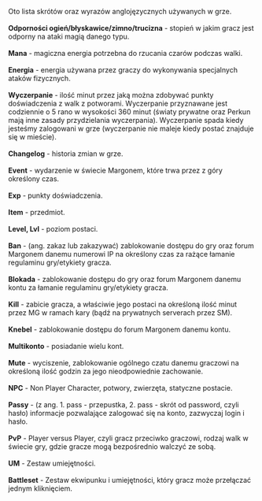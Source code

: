 Oto lista skrótów oraz wyrazów anglojęzycznych używanych w grze.<br>
<br>
<b>Odporności ogień/błyskawice/zimno/trucizna</b> - stopień w jakim gracz jest odporny na ataki magią danego typu.<br>
<br>
<b>Mana</b> - magiczna energia potrzebna do rzucania czarów podczas walki. <br>
<br>
<b>Energia</b> - energia używana przez graczy do wykonywania specjalnych ataków fizycznych.<br>
<br>
<b>Wyczerpanie</b> - ilość minut przez jaką można zdobywać punkty doświadczenia z walk z potworami. Wyczerpanie przyznawane jest codziennie o 5 rano w wysokości 360 minut (światy prywatne oraz Perkun mają inne zasady przydzielania wyczerpania). Wyczerpanie spada kiedy jesteśmy zalogowani w grze (wyczerpanie nie maleje kiedy postać znajduje się w mieście).<br>
<br>
<b>Changelog</b> - historia zmian w grze.<br>
<br>
<b>Event</b> - wydarzenie w świecie Margonem, które trwa przez z góry określony czas.<br>
<br>
<b>Exp</b> - punkty doświadczenia.<br>
<br>
<b>Item</b> - przedmiot.<br>
<br>
<b>Level, Lvl</b> - poziom postaci.<br>
<br>
<b>Ban</b> - (ang. zakaz lub zakazywać) zablokowanie dostępu do gry oraz forum Margonem danemu numerowi IP na określony czas za rażące łamanie regulaminu gry/etykiety gracza.<br>
<br>
<b>Blokada</b> - zablokowanie dostępu do gry oraz forum Margonem danemu kontu za łamanie regulaminu gry/etykiety gracza.<br>
<br>
<b>Kill</b> - zabicie gracza, a właściwie jego postaci na określoną ilość minut przez MG w ramach kary (bądź na prywatnych serverach przez SM).<br>
<br>
<b>Knebel</b> - zablokowanie dostępu do forum Margonem danemu kontu.<br>
<br>
<b>Multikonto</b> - posiadanie wielu kont.<br>
<br>
<b>Mute</b> - wyciszenie, zablokowanie ogólnego czatu danemu graczowi na określoną ilość godzin za jego nieodpowiednie zachowanie.<br>
<br>
<b>NPC</b> - Non Player Character, potwory, zwierzęta, statyczne postacie.<br>
<br>
<b>Passy</b> - (z ang. 1. pass - przepustka, 2. pass - skrót od password, czyli hasło) informacje pozwalające zalogować się na konto, zazwyczaj login i hasło.<br>
<br>
<b>PvP</b> - Player versus Player, czyli gracz przeciwko graczowi, rodzaj walk w świecie gry, gdzie gracze mogą bezpośrednio walczyć ze sobą.<br>
<br>
<b>UM</b> - Zestaw umiejętności.<br>
<br>
<b>Battleset</b> - Zestaw ekwipunku i umiejętności, który gracz może przełączać jednym kliknięciem.